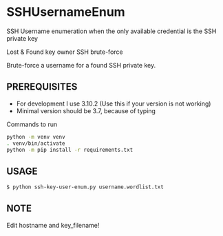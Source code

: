 # SSHUsernameEnum
SSH Username enumeration when the only available credential is the SSH private key

Lost & Found key owner SSH brute-force

Brute-force a username for a found SSH private key.

## PREREQUISITES

- For development I use 3.10.2 (Use this if your version is not working)
- Minimal version should be 3.7, because of typing 

Commands to run

```bash
python -m venv venv
. venv/bin/activate
python -m pip install -r requirements.txt
```

## USAGE

```bash
$ python ssh-key-user-enum.py username.wordlist.txt
```

## NOTE

Edit hostname and key_filename!
